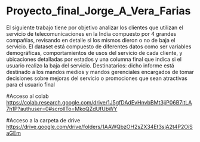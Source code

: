 # Proyecto_final_Jorge_A_Vera_Farias 
El siguiente trabajo tiene por objetivo analizar los clientes que utilizan el servicio de telecomunicaciones en la India compuesto por 4 grandes compañias, revisando en detalle si los mismos dieron o no de baja el servicio. El dataset está compuesto de diferentes datos como ser variables demográficas, comportamientos de usos del servicio de cada cliente, y ubicaciones detalladas por estados y una columna final que indica si el usuario realizo la baja del servicio.
Destinatarios: dicho informe está destinado a los mandos medios y mandos gerenciales encargados de tomar decisiones sobre mejoras del servicio o promociones que sean atractivas para el usuario final

#Acceso al colab
https://colab.research.google.com/drive/1J5gfDAdEvHnvbBMt3jjP06B7itLA7h1P?authuser=0#scrollTo=MkoQZdUfUbWY


#Acceso a la carpeta de drive
https://drive.google.com/drive/folders/1AAWQbzOH2sZX34Et3sjA2t4P2OiSaGEm
